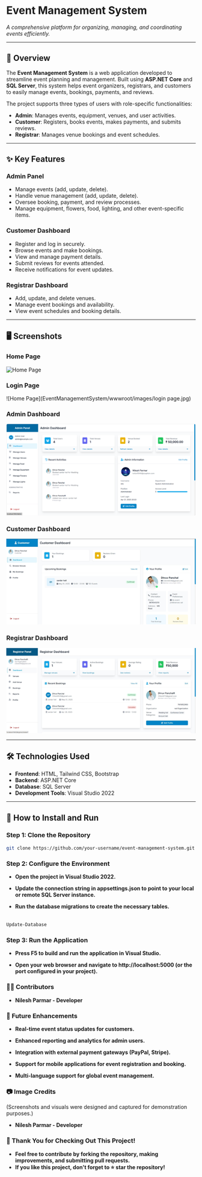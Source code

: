 # **Event Management System**

_A comprehensive platform for organizing, managing, and coordinating events efficiently._

---

## 📜 **Overview**  
The **Event Management System** is a web application developed to streamline event planning and management. Built using **ASP.NET Core** and **SQL Server**, this system helps event organizers, registrars, and customers to easily manage events, bookings, payments, and reviews.

The project supports three types of users with role-specific functionalities:

- **Admin**: Manages events, equipment, venues, and user activities.  
- **Customer**: Registers, books events, makes payments, and submits reviews.  
- **Registrar**: Manages venue bookings and event schedules.

---

## ✨ **Key Features**

### **Admin Panel**  
- Manage events (add, update, delete).  
- Handle venue management (add, update, delete).  
- Oversee booking, payment, and review processes.  
- Manage equipment, flowers, food, lighting, and other event-specific items.

### **Customer Dashboard**  
- Register and log in securely.  
- Browse events and make bookings.  
- View and manage payment details.  
- Submit reviews for events attended.  
- Receive notifications for event updates.

### **Registrar Dashboard**  
- Add, update, and delete venues.  
- Manage event bookings and availability.  
- View event schedules and booking details.

---

## 🖥️ **Screenshots**



### **Home Page**  
![Home Page](https://via.placeholder.com/800x400?text=Event+Management+Home+Page)

### **Login Page**  
![Home Page](EventManagementSystem/wwwroot/images/login page.jpg)

### **Admin Dashboard**  
![Admin Dashboard](EventManagementSystem/wwwroot/images/Adash.png)

### **Customer Dashboard**  
![Customer Dashboard](EventManagementSystem/wwwroot/images/cdash.png)

### **Registrar Dashboard**  
![Registrar Dashboard](EventManagementSystem/wwwroot/images/rdash.png)

---

## 🛠️ **Technologies Used**  
- **Frontend**: HTML, Tailwind CSS, Bootstrap  
- **Backend**: ASP.NET Core  
- **Database**: SQL Server  
- **Development Tools**: Visual Studio 2022  

---

## 🚀 **How to Install and Run**

### **Step 1: Clone the Repository**  
```bash
git clone https://github.com/your-username/event-management-system.git
```
### **Step 2: Configure the Environment**
- **Open the project in Visual Studio 2022.**

- **Update the connection string in appsettings.json to point to your local or remote SQL Server instance.**

- **Run the database migrations to create the necessary tables.**

```bash

Update-Database
```
### **Step 3: Run the Application**
- **Press F5 to build and run the application in Visual Studio.**

- **Open your web browser and navigate to http://localhost:5000 (or the port configured in your project).**

### **🧑‍💻 Contributors**
- **Nilesh Parmar - Developer**

### **🌟 Future Enhancements**
- **Real-time event status updates for customers.**

- **Enhanced reporting and analytics for admin users.**

- **Integration with external payment gateways (PayPal, Stripe).**

- **Support for mobile applications for event registration and booking.**

- **Multi-language support for global event management.**

### **📷 Image Credits**
(Screenshots and visuals were designed and captured for demonstration purposes.)

- **Nilesh Parmar - Developer**

### **🙌 Thank You for Checking Out This Project!**
- **Feel free to contribute by forking the repository, making improvements, and submitting pull requests.**
- **If you like this project, don't forget to ⭐ star the repository!**



